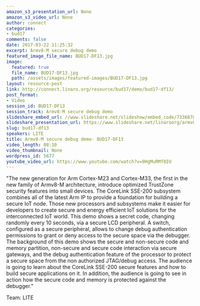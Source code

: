 ```yaml
---
amazon_s3_presentation_url: None
amazon_s3_video_url: None
author: connect
categories:
- bud17
comments: false
date: 2017-03-22 11:25:32
excerpt: Armv8-M secure debug demo
featured_image_file_name: BUD17-DF13.jpg
image:
  featured: true
  file_name: BUD17-DF13.jpg
  path: /assets/images/featured-images/BUD17-DF13.jpg
layout: resource-post
link: http://connect.linaro.org/resource/bud17/demo/bud17-df13/
post_format:
- Video
session_id: BUD17-DF13
session_track: Armv8-M secure debug demo
slideshare_embed_url: //www.slideshare.net/slideshow/embed_code/73368785
slideshare_presentation_url: https://www.slideshare.net/linaroorg/armv8m-secure-debug-demo
slug: bud17-df13
speakers: LITE
title: Armv8-M secure debug demo- BUD17-DF13
video_length: 08:10
video_thumbnail: None
wordpress_id: 5677
youtube_video_url: https://www.youtube.com/watch?v=9HgMuRMf0IU
---
```


"The new generation for Arm Cortex-M23 and Cortex-M33, the first in the new 
family of Armv8-M architecture, introduce optimized TrustZone security features 
into small devices. The CoreLink SSE-200 subsystem combines all of the latest Arm IP to provide a foundation for building a secure IoT node. Those new processors and subsystems make it easier for developers to create secure and energy efficient IoT solutions for the interconnected IoT world.
This demo shows a secret code, changing randomly every 10 seconds, via a 
secure LCD peripheral. A switch, configured as a secure peripheral, allows
to change debug authentication permissions to grant or deny access to the secure space via the debugger. 
The background of this demo shows the secure and non-secure code and memory partition, non-secure and secure code interaction via secure gateways, and the debug authentication feature of the processor to protect a secure space from the non authorized JTAG/debug access. 
The audience is going to learn about the CoreLink SSE-200 secure features and 
how to build secure applications on it. In addition, the audience is going to see in action how the secure code and memory is protected against the debugger."

Team: LITE
